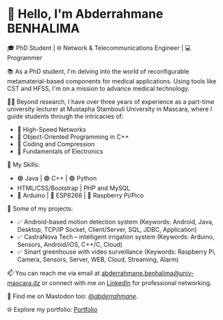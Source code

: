 <!---
- 👋 Hi, I’m @abderrahmanebenhalima
- 👀 I’m interested in Networking and developping Android and Desktop Apps
- 🌱 I’m currently learning Antenna Design and AI & ML too
- 💞️ I’m looking to collaborate on ...
- 📫 How to reach me ...
--->
# 👋 Hello, I'm Abderrahmane BENHALIMA

🎓 PhD Student | 🌐 Network & Telecommunications Engineer | 💻 Programmer

📚 As a PhD student, I'm delving into the world of reconfigurable metamaterial-based components for medical applications. Using tools like CST and HFSS, I'm on a mission to advance medical technology.

👨‍🏫 Beyond research, I have over three years of experience as a part-time university lecturer at Mustapha Stambouli University in Mascara, where I guide students through the intricacies of:

- 🔷 High-Speed Networks
- 🔷 Object-Oriented Programming in C++
- 🔷 Coding and Compression
- 🔷 Fundamentals of Electronics

🚀 My Skills:

- 🟣 Java | 🟣 C++ | 🟣 Python
- HTML/CSS/Bootstrap | PHP and MySQL
- 🔵 Arduino | 🔵 ESP8266 | 🔵 Raspberry Pi/Pico

🔧 Some of my projects:

- ✅ Android-based motion detection system (Keywords: Android, Java, Desktop, TCP/IP Socket, Client/Server, SQL, JDBC, Application)
- ✅ CastraNova Tech – intelligent irrigation system (Keywords: Arduino, Sensors, Android/iOS, C++/C, Cloud)
- ✅ Smart greenhouse with video surveillance (Keywords: Raspberry Pi, Camera, Sensors, Server, WEB, Cloud, Streaming, Alarm)

📫 You can reach me via email at abderrahmane.benhalima@univ-mascara.dz or connect with me on [LinkedIn](https://www.linkedin.com/in/abderrahmanebenhalima/) for professional networking.

🐘 Find me on Mastodon too: [@_abderrahmane_](https://mastodon.social/@_abderrahmane_).

🌐 Explore my portfolio: [Portfolio](https://abderrahmanebenhalima.github.io/Portfolio/)

<!---
abderrahmanebenhalima/abderrahmanebenhalima is a ✨ special ✨ repository because its `README.md` (this file) appears on your GitHub profile.
You can click the Preview link to take a look at your changes.
--->
